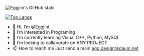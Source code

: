 ![Eggjini's GitHub stats](https://github-readme-stats.vercel.app/api?username=Eggjini&theme=radical&show_icons=true)

[![Top Langs](https://github-readme-stats.vercel.app/api/top-langs/?username=Eggjini&layout=compact&)](https://github.com/Eggjini/github-readme-stats)

- 👋 Hi, I’m @Eggjini
- 👀 I’m interested in Programing
- 🌱 I’m currently learning Visual C++, Python, MySQL
- 💞️ I’m looking to collaborate on ANY PROJECT
- 📫 How to reach me Just send a main <egg.design@daum.net>


<!---
Eggjini/Eggjini is a ✨ special ✨ repository because its `README.md` (this file) appears on your GitHub profile.
You can click the Preview link to take a look at your changes.
--->
